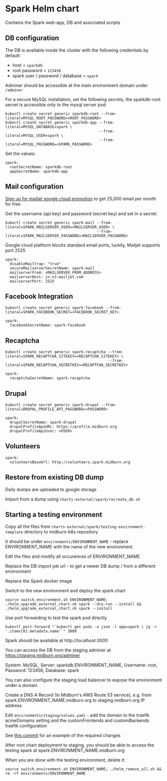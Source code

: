# Spark Helm chart

Contains the Spark web-app, DB and associated scripts

## DB configuration

The DB is available inside the cluster with the following credentials by default:

* host = `sparkdb`
* root password = `123456`
* spark user / password / database = `spark`

Adminer should be accessible at the main environment domain under `/adminer`

For a secure MySQL installation, set the following secrets, the sparkdb-root secret is accessible only to the mysql server pod

```
kubectl create secret generic sparkdb-root --from-literal=MYSQL_ROOT_PASSWORD=<ROOT_PASSWORD>
kubectl create secret generic sparkdb-app --from-literal=MYSQL_DATABASE=spark \
                                          --from-literal=MYSQL_USER=spark \
                                          --from-literal=MYSQL_PASSWORD=<SPARK_PASSWORD>
```

Set the values:

```
spark:
  rootSecretName: sparkdb-root
  appSecretName: sparkdb-app
```


## Mail configuration

[Sign up for mailjet google cloud promotion](https://www.mailjet.com/google/) to get 25,000 email per month for free

Get the username (api key) and password (secret key) and set in a secret:

```
kubectl create secret generic spark-mail --from-literal=SPARK_MAILSERVER_USER=<MAILSERVER_USER> \
                                         --from-literal=SPARK_MAILSERVER_PASSWORD=<MAILSERVER_PASSWORD>
```

Google cloud platform blocks standard email ports, luckily, Mailjet supports port 2525

```
spark:
  disableMailtrap: "true"
  secureMailserverSecretName: spark-mail
  mailserverFrom: <MAILSERVER_FROM_ADDRESS>
  mailserverHost: in-v3.mailjet.com
  mailserverPort: 2525
```


## Facebook Integration

```
kubectl create secret generic spark-facebook --from-literal=SPARK_FACEBOOK_SECRET=<FACEBOOK_SECRET_KEY>
```

```
spark:
  facebookSecretName: spark-facebook
```


## Recaptcha

```
kubectl create secret generic spark-recaptcha --from-literal=SPARK_RECAPTCHA_SITEKEY=<RECAPTCHA_SITEKEY> \
                                              --from-literal=SPARK_RECAPTCHA_SECRETKEY=<RECAPTCHA_SECRETKEY>
```

```
spark:
  recaptchaSecretName: spark-recaptcha
```


## Drupal

```
kubectl create secret generic spark-drupal --from-literal=DRUPAL_PROFILE_API_PASSWORD=<PASSWORD>
```

```
spark:
  drupalSecretName: spark-drupal
  drupalProfileApiURL: https://profile.midburn.org
  drupalProfileApiUser: <USER>
```


## Volunteers

```
spark:
  volunteersBaseUrl: http://volunteers.spark.midburn.org
```


## Restore from existing DB dump

Daily dumps are uploaded to google storage

Import from a dump using `charts-external/spark/recreate_db.sh`


## Starting a testing environment

Copy all the files from `charts-external/spark/testing-environment-template` directory to midburn-k8s repository

It should be under `environments/ENVIRONMENT_NAME` - replace ENVIRONMENT_NAME with the name of the new environment.

Edit the files and modify all occurences of ENVIRONMENT_NAME

Replace the DB import job url - to get a newer DB dump / from a different environment

Replace the Spark docker image

Switch to the new environment and deploy the spark chart

```
source switch_environment.sh ENVIRONMENT_NAME;
./helm_upgrade_external_chart.sh spark --dry-run --install && ./helm_upgrade_external_chart.sh spark --install
```

Use port forwarding to test the spark pod directly

```
kubectl port-forward "`kubectl get pods -o json -l app=spark | jq -r '.items[0].metadata.name'`" 3000
```

Spark should be available at http://localhost:3000

You can access the DB from the staging adminer at https://staging.midburn.org/adminer

System: MySQL, Server: sparkdb.ENVIRONMENT_NAME, Username: root, Password: 123456, Database: spark

You can also configure the staging load balancer to expose the environment under a domain

Create a DNS A Record (In Midburn's AWS Route 53 service), e.g. from spark.ENVIRONMENT_NAME.midburn.org to staging.midburn.org IP address

Edit `environments/staging/values.yaml` - add the domain to the traefik acmeDomains setting and the customFrontends and customBackends traefik configuration

See [this commit](https://github.com/Midburn/midburn-k8s/commit/4ca4f894151a494b41d2a1b2f36f6f0235424994) for an example of the required changes

After root chart deployment to staging, you should be able to access the testing spark at spark.ENVIRONMENT_NAME.midburn.org

When you are done with the testing environment, delete it:

```
source switch_environment.sh ENVIRONMENT_NAME; ./helm_remove_all.sh && rm -rf environments/ENVIRONMENT_NAME
```
